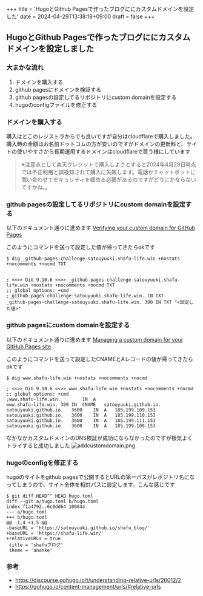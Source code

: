 +++
title = 'HugoとGithub Pagesで作ったブログににカスタムドメインを設定した'
date = 2024-04-29T13:38:18+09:00
draft = false
+++

## HugoとGithub Pagesで作ったブログににカスタムドメインを設定しました

### 大まかな流れ
1. ドメインを購入する
2. github pagesにドメインを検証する
3. github pagesの設定してるリポジトリにcustom domainを設定する
4. hugoのconfigファイルを修正する

### ドメインを購入する

購入はどこのレジストラからでも良いですが自分はcloudflareで購入しました。購入時の金額はお名前ドットコムの方が安いのですがドメインの更新料と、サイトの使いやすさから長期運用するドメインはcloudflareで買う様にしています

> ※注意点として楽天クレジットで購入しようとすると2024年4月29日時点では不正利用と誤検知されて購入に失敗します。電話かチャットボットに問い合わせてセキュリティを緩める必要があるのですがどうにかならないですかね。。

### github pagesの設定してるリポジトリにcustom domainを設定する

以下のドキュメント通りに進めます
[Verifying your custom domain for GitHub Pages](https://docs.github.com/en/pages/configuring-a-custom-domain-for-your-github-pages-site/verifying-your-custom-domain-for-github-pages)

このようにコマンドを送って設定した値が帰ってきたらokです
```
$ dig _github-pages-challenge-satouyuuki.shafu-life.win +nostats +nocomments +nocmd TXT


; <<>> DiG 9.10.6 <<>> _github-pages-challenge-satouyuuki.shafu-life.win +nostats +nocomments +nocmd TXT
;; global options: +cmd
;_github-pages-challenge-satouyuuki.shafu-life.win. IN TXT
_github-pages-challenge-satouyuuki.shafu-life.win. 300 IN TXT "<設定した値>"
```

### github pagesにcustom domainを設定する

以下のドキュメント通りに進めます
[Managing a custom domain for your GitHub Pages site](https://docs.github.com/en/pages/configuring-a-custom-domain-for-your-github-pages-site/managing-a-custom-domain-for-your-github-pages-site)

このようにコマンドを送って設定したCNAMEとAレコードの値が帰ってきたらokです
```
$ dig www.shafu-life.win +nostats +nocomments +nocmd

; <<>> DiG 9.10.6 <<>> www.shafu-life.win +nostats +nocomments +nocmd
;; global options: +cmd
;www.shafu-life.win.		IN	A
www.shafu-life.win.	300	IN	CNAME	satouyuuki.github.io.
satouyuuki.github.io.	3600	IN	A	185.199.109.153
satouyuuki.github.io.	3600	IN	A	185.199.110.153
satouyuuki.github.io.	3600	IN	A	185.199.111.153
satouyuuki.github.io.	3600	IN	A	185.199.108.153
```
なかなかカスタムドメインのDNS検証が成功にならなかったのですが根気よくトライすると成功しました
![addcustomdomain.png](/images/addcustomdomain.png)



### hugoのconfigを修正する
hugoのサイトをgithub pagesで公開するとURLの第一パスがレポジトリ名になってしまうので、サイト全体を相対パスに設定します。こんな感じです

```
$ git diff HEAD^^ HEAD hugo.toml
diff --git a/hugo.toml b/hugo.toml
index f1a4792..6c0dd64 100644
--- a/hugo.toml
+++ b/hugo.toml
@@ -1,4 +1,5 @@
-baseURL = 'https://satouyuuki.github.io/shafu_blog/'
+baseURL = 'https://shafu-life.win/'
+relativeURLs = true
 title = 'shafuブログ'
 theme = 'ananke'
```

### 参考
- https://discourse.gohugo.io/t/understanding-relative-urls/26012/2
- https://gohugo.io/content-management/urls/#relative-urls
